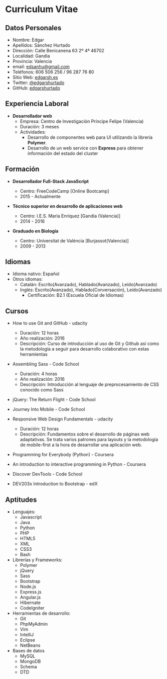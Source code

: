 # Curriculum Vitae

## Datos Personales
* Nombre: Edgar
* Apellidos: Sánchez Hurtado
* Dirección: Calle Benicanena 63 2º 4ª 46702 
* Localidad: Gandia
* Provincia: Valencia
* email: edsanhu@gmail.com
* Teléfonos: 606 506 256 / 96 287 76 80
* Sitio Web: [edgarsh.es](http://edgarsh.es)
* Twitter: [@edgarshurtado](https://twitter.com/edgarshurtado)
* GitHub: [edgarshurtado](https://github.com/edgarshurtado)

## Experiencia Laboral
* **Desarrollador web**
    * Empresa: Centro de Investigación Príncipe Felipe (Valencia)
    * Duración: 3 meses
    * Actividades: 
        + Desarrollo de componentes web para UI utilizando la librería **Polymer**.
        + Desarrollo de un web service con **Express** para obtener información del estado del
cluster

## Formación
* **Desarrollador Full-Stack JavaScript**
    * Centro: FreeCodeCamp [Online Bootcamp]
    * 2015 - Actualmente

* **Técnico superior en desarrollo de aplicaciones web**
    * Centro: I.E.S. María Enríquez [Gandia (Valencia)]
    * 2014 - 2016

* **Graduado en Biología**
    * Centro: Universitat de València [Burjassot(Valencia)]
    * 2009 - 2013

## Idiomas
* Idioma nativo: Español
* Otros idiomas:
    * Catalán: Escrito(Avanzado), Hablado(Avanzado), Leído(Avanzado)
    * Inglés: Escrito(Avanzado), Hablado(Conversación), Leído(Avanzado)
        * Certificación: B2.1 (Escuela Oficial de Idiomas)

## Cursos
* How to use Git and GitHub - udacity
    * Duración: 12 horas
    * Año realización: 2016
    * Descripción: Curso de introducción al uso de Git y Github así como la metodología
a seguir para desarrollo colaborativo con estas herramientas

* Assembling Sass - Code School
    * Duración: 4 horas
    * Año realización: 2016
    * Descripción: Introducción al lenguaje de preprocesamiento de CSS conocido como Sass

* jQuery: The Return Flight - Code School

* Journey Into Mobile - Code School

* Responsive Web Design Fundamentals - udacity
    * Duración: 12 horas
    * Descripción: Fundamentos sobre el desarrollo de páginas web adaptativas.
Se trata varios patrones para layouts y la metodología de mobile-first a la hora
de desarrollar una aplicación web.

* Programming for Everybody (Python) - Coursera

* An introduction to interactive programming in Python - Coursera

* Discover DevTools - Code School

* DEV203x Introduction to Bootstrap - edX

## Aptitudes
* Lenguajes:
    * Javascript
    * Java
    * Python
    * PHP
    * HTML5
    * XML
    * CSS3
    * Bash
* Librerías y Frameworks:
    * Polymer
    * jQuery
    * Sass
    * Bootstrap
    * Node.js
    * Express.js
    * Angular.js
    * Hibernate
    * CodeIgniter
* Herramientas de desarrollo:
    * Git
    * PhpMyAdmin
    * Vim
    * IntelliJ
    * Eclipse
    * NetBeans
* Bases de datos
    * MySQL
    * MongoDB
    * Schema
    * DTD
